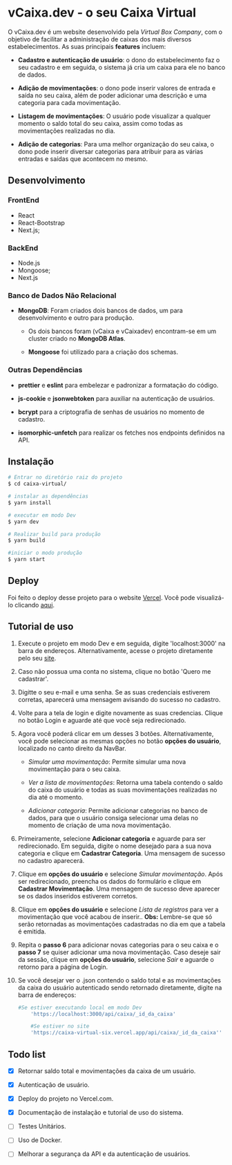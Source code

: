 # vCaixa.dev - o seu Caixa Virtual

O vCaixa.dev é um website desenvolvido pela *Virtual Box Company*, com o objetivo de facilitar a administração de caixas dos mais diversos estabelecimentos. As suas principais **features** incluem:

-	**Cadastro e autenticação de usuário**: o dono do estabelecimento faz o seu cadastro e em seguida, o sistema já cria um caixa para ele no banco de dados.

- **Adição de movimentações**:  o dono pode inserir valores de entrada e saída no seu caixa, além de poder adicionar uma descrição e uma categoria para cada movimentação.

- **Listagem de movimentações**:  O usuário pode visualizar a qualquer momento o saldo total do seu caixa, assim como todas as movimentações realizadas no dia.

- **Adição de categorias**:  Para uma melhor organização do seu caixa, o dono pode inserir diversar categorias para atribuir para as várias entradas e saídas que acontecem no mesmo.

## Desenvolvimento

### FrontEnd

-   React
-   React-Bootstrap
-   Next.js;

### BackEnd

-   Node.js
-   Mongoose;
-   Next.js

### Banco de Dados Não Relacional

-   **MongoDB**:  Foram criados dois bancos de dados, um para desenvolvimento e  outro para produção. 

	-   Os dois bancos foram (vCaixa e vCaixadev) encontram-se em um cluster criado no **MongoDB Atlas**.

	-  **Mongoose** foi utilizado para a criação dos schemas.

### Outras Dependências

-   **prettier** e **eslint** para embelezar e padronizar a formatação do código.

-   **js-cookie** e **jsonwebtoken** para auxiliar na autenticação de usuários.

-   **bcrypt** para a criptografia de senhas de usuários no momento de cadastro.

-   **isomorphic-unfetch** para realizar os fetches nos endpoints definidos na API.

## Instalação

```bash
# Entrar no diretório raiz do projeto
$ cd caixa-virtual/

# instalar as dependências
$ yarn install

# executar em modo Dev
$ yarn dev

# Realizar build para produção
$ yarn build

#iniciar o modo produção
$ yarn start

```
## Deploy

Foi feito o deploy desse projeto para o website [Vercel](https://vercel.com/kevinlevroner/caixa-virtual). Você pode visualizá-lo clicando [aqui](https://caixa-virtual-six.vercel.app/).

## Tutorial de uso

1. Execute o projeto em modo Dev e em seguida, digite 'localhost:3000' na barra de endereços. Alternativamente, acesse o projeto diretamente pelo seu [site](https://caixa-virtual-six.vercel.app/).

2. Caso não possua uma conta no sistema, clique no botão 'Quero me cadastrar'.

3. Digitte o seu e-mail e uma senha. Se  as suas credenciais estiverem corretas, aparecerá uma mensagem avisando do sucesso no cadastro.

4. Volte para a tela de login e digite novamente as suas credencias. Clique no botão Login e aguarde até que você seja redirecionado.

5.  Agora você poderá clicar em um desses 3 botões. Alternativamente, você pode selecionar as mesmas opções no botão **opções do usuário**, localizado no canto direito da NavBar.

	-  *Simular uma  movimentação*: Permite simular uma nova movimentação para o  seu caixa.

	- *Ver a lista de movimentações*:  Retorna uma tabela contendo o saldo do caixa do usuário e todas as suas movimentações realizadas no dia até o momento.

	-  *Adicionar categoria*:  Permite adicionar categorias no banco de dados, para que o usuário consiga  selecionar uma delas no momento de criação de uma nova movimentação.

6. Primeiramente, selecione **Adicionar categoria** e aguarde para ser redirecionado. Em seguida, digite o nome desejado para a sua nova categoria e clique em **Cadastrar Categoria**. Uma mensagem de sucesso no cadastro aparecerá.

7. Clique em **opções do usuário** e selecione *Simular movimentação*. Após ser redirecionado, preencha os dados do formulário e clique em **Cadastrar Movimentação**. Uma mensagem de sucesso deve aparecer se os dados inseridos estiverem corretos.

8. Clique em **opções do usuário** e selecione *Lista de registros* para ver a movimentação que você acabou de inserir.. **Obs:** Lembre-se que só serão retornadas as movimentações cadastradas no dia em que a tabela é emitida.

9. Repita o **passo 6** para adicionar novas categorias para o seu caixa e o **passo 7** se quiser adicionar uma nova movimentação. Caso deseje sair da sessão, clique em **opções do usuário**, selecione *Sair* e aguarde o retorno para a página de Login.

10. Se você desejar ver o .json contendo o saldo total e as movimentações da caixa do usuário autenticado sendo retornado diretamente, digite na barra de endereços:

	```bash
	#Se estiver executando local em modo Dev
		'https://localhost:3000/api/caixa/_id_da_caixa'

		#Se estiver no site
		'https://caixa-virtual-six.vercel.app/api/caixa/_id_da_caixa''
	```

## Todo list

- [x] Retornar saldo total e movimentações da caixa de um usuário.
- [x] Autenticação de usuário.
- [x] Deploy do projeto no Vercel.com.
- [x] Documentação de instalação e tutorial de uso do sistema.
- [ ] Testes Unitários.
- [ ] Uso de Docker.
- [ ] Melhorar a segurança da API e da autenticação de usuários.


